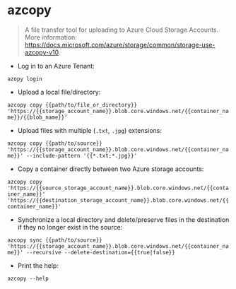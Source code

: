 # azcopy

> A file transfer tool for uploading to Azure Cloud Storage Accounts.
> More information: <https://docs.microsoft.com/azure/storage/common/storage-use-azcopy-v10>.

- Log in to an Azure Tenant:

`azopy login`

- Upload a local file/directory:

`azcopy copy {{path/to/file_or_directory}} 'https://{{storage_account_name}}.blob.core.windows.net/{{container_name}}/{{blob_name}}'`

- Upload files with multiple (`.txt`, `.jpg`) extensions:

`azcopy copy {{path/to/source}} 'https://{{storage_account_name}}.blob.core.windows.net/{{container_name}}' --include-pattern '{{*.txt;*.jpg}}'`

- Copy a container directly between two Azure storage accounts:

`azcopy copy 'https://{{source_storage_account_name}}.blob.core.windows.net/{{container_name}}' 'https://{{destination_storage_account_name}}.blob.core.windows.net/{{container_name}}'`

- Synchronize a local directory and delete/preserve files in the destination if they no longer exist in the source:

`azcopy sync {{path/to/source}} 'https://{{storage_account_name}}.blob.core.windows.net/{{container_name}}' --recursive --delete-destination={{true|false}}`

- Print the help:

`azcopy --help`

